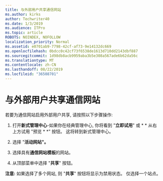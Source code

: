```yaml
---
title: 与外部用户共享通信网站
ms.author: kirks
author: Techwriter40
ms.date: 1/3/2019
ms.audience: ITPro
ms.topic: article
ROBOTS: NOINDEX, NOFOLLOW
localization_priority: Normal
ms.assetid: e0701ab9-7798-42cf-af73-9e14132dc669
ms.openlocfilehash: 0bdcc0c42cf73f6538de1613d710dd2143dbf887
ms.sourcegitcommit: 1d98db8acb9959aba3b5e308a567ade6b62da56c
ms.translationtype: MT
ms.contentlocale: zh-CN
ms.lasthandoff: 08/22/2019
ms.locfileid: "36508701"
---
```

# <a name="share-a-communication-site-with-external-users"></a>与外部用户共享通信网站

若要为通信网站启用外部用户共享, 请按照以下步骤操作: 
  
1. 打开**新式管理中心**-如果你在经典管理中心, 你将看到 "**立即试用**" 或 * * 从右上方试用 "预览 * *" 按钮。 这将转到新式管理中心。 
  
2. 选择 "**活动网站"。**
  
3. 选择具有**通信网站模板**的网站。 
  
4. 从顶部菜单中选择 "**共享**" 按钮。 
  
 **注意:** 如果选择了多个网站, 则 "**共享**" 按钮将显示为禁用状态。 仅选择一个站点。 
  

